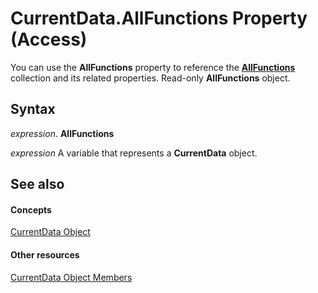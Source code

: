 
# CurrentData.AllFunctions Property (Access)

You can use the  **AllFunctions** property to reference the **[AllFunctions](1420cf24-906e-7b65-29f3-29a28cdf92cf.md)** collection and its related properties. Read-only **AllFunctions** object.


## Syntax

 _expression_. **AllFunctions**

 _expression_ A variable that represents a **CurrentData** object.


## See also


#### Concepts


[CurrentData Object](c8d3f74f-050d-e1be-9496-2f1e20996066.md)
#### Other resources


[CurrentData Object Members](1d86e9b4-8cc6-544d-b1bb-a608167b71ff.md)
